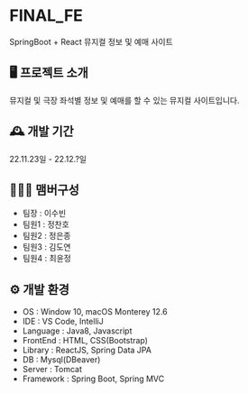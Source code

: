 # FINAL_FE
SpringBoot + React 뮤지컬 정보 및 예매 사이트

## 🖥️ 프로젝트 소개
뮤지컬 및 극장 좌석별 정보 및 예매를 할 수 있는 뮤지컬 사이트입니다.

## 🕰️ 개발 기간
22.11.23일 - 22.12.?일

## 🧑‍🤝‍🧑 맴버구성
- 팀장 : 이수빈
- 팀원1 : 정찬호
- 팀원2 : 정은종
- 팀원3 : 김도연
- 팀원4 : 최윤정

## ⚙️ 개발 환경
- OS : Window 10, macOS Monterey 12.6
- IDE : VS Code, IntelliJ
- Language : Java8, Javascript
- FrontEnd : HTML, CSS(Bootstrap)
- Library : ReactJS, Spring Data JPA
- DB : Mysql(DBeaver)
- Server : Tomcat
- Framework : Spring Boot, Spring MVC
